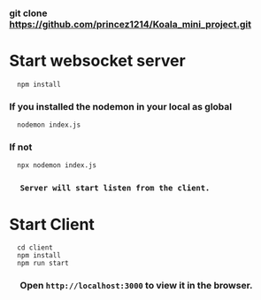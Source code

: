 ### git clone https://github.com/princez1214/Koala_mini_project.git

# Start websocket server
```
  npm install
```

### If you installed the nodemon in your local as global
```  
  nodemon index.js
```
### If not
```
  npx nodemon index.js
```
### &nbsp;&nbsp;&nbsp;&nbsp; `Server will start listen from the client.`


# Start Client
```
  cd client
  npm install
  npm run start
```



### &nbsp;&nbsp;&nbsp;&nbsp; Open ``http://localhost:3000`` to view it in the browser.